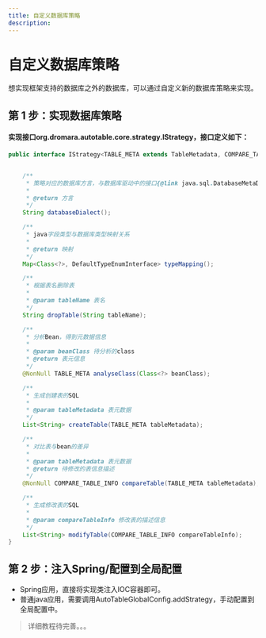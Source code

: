 ```yaml
---
title: 自定义数据库策略
description:
---
```


# 自定义数据库策略

想实现框架支持的数据库之外的数据库，可以通过自定义新的数据库策略来实现。

## 第 1 步：实现数据库策略

#### 实现接口org.dromara.autotable.core.strategy.IStrategy，接口定义如下：

```java
public interface IStrategy<TABLE_META extends TableMetadata, COMPARE_TABLE_INFO extends CompareTableInfo, MAPPER> {


    /**
     * 策略对应的数据库方言，与数据库驱动中的接口{@link java.sql.DatabaseMetaData#getDatabaseProductName()}实现返回值一致
     *
     * @return 方言
     */
    String databaseDialect();

    /**
     * java字段类型与数据库类型映射关系
     *
     * @return 映射
     */
    Map<Class<?>, DefaultTypeEnumInterface> typeMapping();

    /**
     * 根据表名删除表
     *
     * @param tableName 表名
     */
    String dropTable(String tableName);

    /**
     * 分析Bean，得到元数据信息
     *
     * @param beanClass 待分析的class
     * @return 表元信息
     */
    @NonNull TABLE_META analyseClass(Class<?> beanClass);

    /**
     * 生成创建表的SQL
     *
     * @param tableMetadata 表元数据
     */
    List<String> createTable(TABLE_META tableMetadata);

    /**
     * 对比表与bean的差异
     *
     * @param tableMetadata 表元数据
     * @return 待修改的表信息描述
     */
    @NonNull COMPARE_TABLE_INFO compareTable(TABLE_META tableMetadata);

    /**
     * 生成修改表的SQL
     *
     * @param compareTableInfo 修改表的描述信息
     */
    List<String> modifyTable(COMPARE_TABLE_INFO compareTableInfo);
}
```

## 第 2 步：注入Spring/配置到全局配置

* Spring应用，直接将实现类注入IOC容器即可。
* 普通java应用，需要调用AutoTableGlobalConfig.addStrategy，手动配置到全局配置中。

> 详细教程待完善。。。
